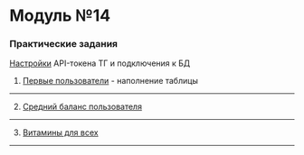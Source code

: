 # Модуль №14
### Практические задания

[Настройки](setup.py) API-токена ТГ и подключения к БД

1) [Первые пользователи](module_14_1.py) - наполнение таблицы
___
2) [Средний баланс пользователя](module_14_2.py)
___
3) [Витамины для всех](module_14_3.py)
___
